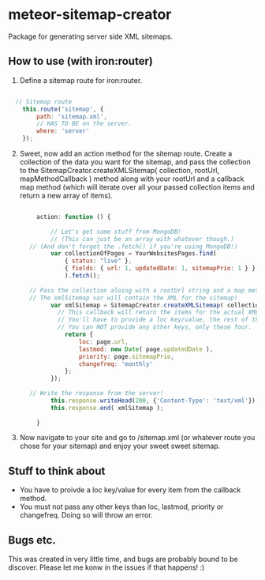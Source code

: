meteor-sitemap-creator
======================

Package for generating server side XML sitemaps.


## How to use (with iron:router)

1. Define a sitemap route for iron:router.
```javascript

  // Sitemap route
	this.route('sitemap', {
		path: 'sitemap.xml',
		// HAS TO BE on the server.
		where: 'server'
	});

```
2. Sweet, now add an action method for the sitemap route. Create a collection of the data you want for the sitemap, and pass the collection to the SitemapCreator.createXMLSitemap( collection, rootUrl, mapMethodCallback ) method along with your rootUrl and a callback map method (which will iterate over all your passed collection items and return a new array of items).
```javascript

		action: function () {
			
			// Let's get some stuff from MongoDB!
			// (This can just be an array with whatever though.)
      // (And don't forget the .fetch() if you're using MongoDB!)
			var collectionOfPages = YourWebsitesPages.find(
				{ status: "live" },
				{ fields: { url: 1, updatedDate: 1, sitemapPrio: 1 } }
				).fetch();
      
      // Pass the collection aloing with a rootUrl string and a map method callback.
      // The xmlSitemap var will contain the XML for the sitemap!
			var xmlSitemap = SitemapCreator.createXMLSitemap( collectionOfPages, 'http://www.your-root-url.com', function ( page ) {
			  // This callback will return the items for the actual XML creation.
			  // You'll have to provide a loc key/value, the rest of them are optional.
			  // You can NOT provide any other keys, only these four.
				return {
					loc: page.url,
					lastmod: new Date( page.updatedDate ),
					priority: page.sitemapPrio,
					changefreq: 'monthly'
				};
			});
      
      // Write the response from the server!
			this.response.writeHead(200, {'Content-Type': 'text/xml'});
			this.response.end( xmlSitemap );
			
		}

```
3. Now navigate to your site and go to /sitemap.xml (or whatever route you chose for your sitemap) and enjoy your sweet sweet sitemap.


## Stuff to think about

- You have to proivde a loc key/value for every item from the callback method.
- You must not pass any other keys than loc, lastmod, priority or changefreq. Doing so will throw an error.


## Bugs etc.

This was created in very little time, and bugs are probably bound to be discover. Please let me konw in the issues if that happens! :)
